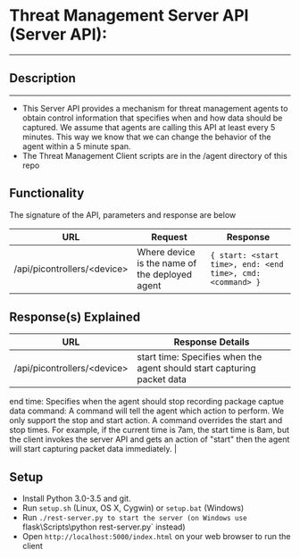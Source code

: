 # Threat Management Server API (Server API):
---

## Description
---

- This Server API provides a mechanism for threat management agents to obtain control information that specifies when and how data should be captured.  We assume that agents
are calling this API at least every 5 minutes.  This way we know that we can change the behavior of the agent within a 5 minute span.  
- The Threat Management Client scripts are in the /agent directory of this repo

## Functionality

The signature of the API, parameters and response are below

| URL | Request | Response |
| --- | ------- | -------- |
| /api/picontrollers/\<device\> | Where device is the name of the deployed agent | ``` { start: <start time>, end: <end time>, cmd: <command> } ``` |

## Response(s) Explained

| URL | Response Details |
| --- | ---------------- |
|  /api/picontrollers/\<device\>  | start time: Specifies when the agent should start capturing packet data
end time: Specifies when the agent should stop recording package captue data 
command: A command will tell the agent which action to perform.  We only support the stop and start action.  A command overrides the start and stop times.  For example, if the current time is 7am, the start time is 8am, but the client invokes the server API and gets an action of "start" then the agent will start capturing packet data immediately. |

Setup
-----

- Install Python 3.0-3.5 and git.
- Run `setup.sh` (Linux, OS X, Cygwin) or `setup.bat` (Windows)
- Run `./rest-server.py to start the server (on Windows use `flask\Scripts\python rest-server.py` instead)
- Open `http://localhost:5000/index.html` on your web browser to run the client

